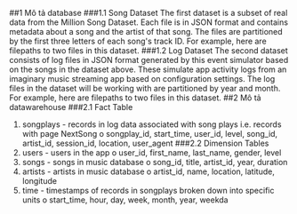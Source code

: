 ##1	Mô tả database 
###1.1	Song Dataset
The first dataset is a subset of real data from the Million Song Dataset. Each file is in JSON format and contains metadata about a song and the artist of that song. The files are partitioned by the first three letters of each song's track ID. For example, here are filepaths to two files in this dataset.
###1.2	Log Dataset
The second dataset consists of log files in JSON format generated by this event simulator based on the songs in the dataset above. These simulate app activity logs from an imaginary music streaming app based on configuration settings. The log files in the dataset will be working with are partitioned by year and month. For example, here are filepaths to two files in this dataset.
##2	Mô tả datawarehouse
###2.1	Fact Table
1.	songplays - records in log data associated with song plays i.e. records with page NextSong
o	songplay_id, start_time, user_id, level, song_id, artist_id, session_id, location, user_agent
###2.2	Dimension Tables
2.	users - users in the app
o	user_id, first_name, last_name, gender, level
3.	songs - songs in music database
o	song_id, title, artist_id, year, duration
4.	artists - artists in music database
o	artist_id, name, location, latitude, longitude
5.	time - timestamps of records in songplays broken down into specific units
o	start_time, hour, day, week, month, year, weekda

